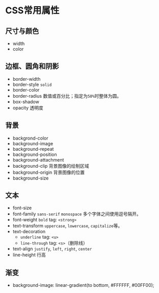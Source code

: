 # CSS常用属性

## 尺寸与颜色

- width
- color

## 边框、圆角和阴影

- border-width
- border-style `solid`
- border-color
- border-radius 数值或百分比；指定为`50%`时整体为圆。
- box-shadow
- opacity 透明度

## 背景

- backgrond-color
- background-image
- background-repeat
- background-position
- background-attachment
- background-clip 背景图像的绘制区域
- background-origin 背景图像的位置
- background-size

## 文本

- font-size
- font-family `sans-serif` `monospace` 多个字体之间使用逗号隔开。
- font-weight `bold` tag: `<strong>`
- text-transform `uppercase`, `lowercase`, `capitalize`等。
- text-decoration
  - `underline` tag: `<u>`
  - `line-through` tag: `<s>`（删除线）
- text-align `justify`, `left`, `right`, `center`
- line-height 行高

## 渐变

- background-image: linear-gradient(to bottom, #FFFFFF, #00FF00);
